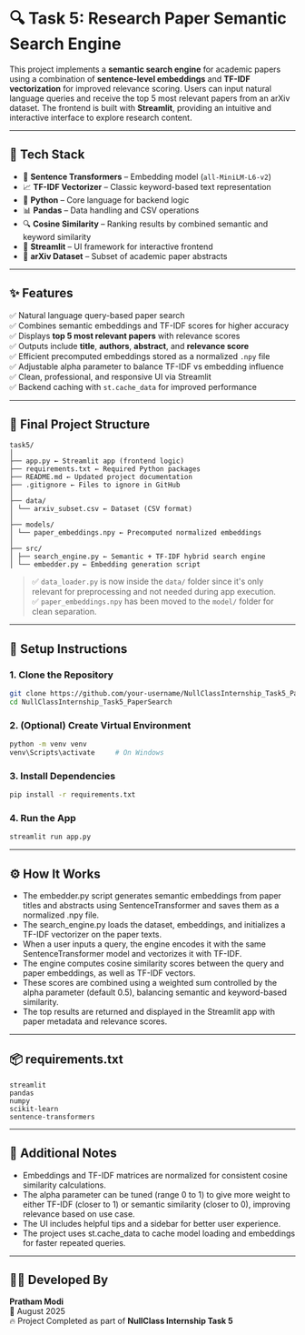 # 🔍 Task 5: Research Paper Semantic Search Engine

This project implements a **semantic search engine** for academic papers using a combination of **sentence-level embeddings** and **TF-IDF vectorization** for improved relevance scoring. Users can input natural language queries and receive the top 5 most relevant papers from an arXiv dataset. The frontend is built with **Streamlit**, providing an intuitive and interactive interface to explore research content.

---

## 🚀 Tech Stack

- 🧠 **Sentence Transformers** – Embedding model (`all-MiniLM-L6-v2`)  
- 📈 **TF-IDF Vectorizer** – Classic keyword-based text representation  
- 🐍 **Python** – Core language for backend logic  
- 📊 **Pandas** – Data handling and CSV operations  
- 🔍 **Cosine Similarity** – Ranking results by combined semantic and keyword similarity  
- 🎯 **Streamlit** – UI framework for interactive frontend  
- 📝 **arXiv Dataset** – Subset of academic paper abstracts  

---

## ✨ Features

✅ Natural language query-based paper search  
✅ Combines semantic embeddings and TF-IDF scores for higher accuracy  
✅ Displays **top 5 most relevant papers** with relevance scores  
✅ Outputs include **title**, **authors**, **abstract**, and **relevance score**  
✅ Efficient precomputed embeddings stored as a normalized `.npy` file  
✅ Adjustable alpha parameter to balance TF-IDF vs embedding influence  
✅ Clean, professional, and responsive UI via Streamlit  
✅ Backend caching with `st.cache_data` for improved performance  

---

## 🧱 Final Project Structure

```
task5/
│
├── app.py ← Streamlit app (frontend logic)
├── requirements.txt ← Required Python packages
├── README.md ← Updated project documentation
├── .gitignore ← Files to ignore in GitHub
│
├── data/
│ └── arxiv_subset.csv ← Dataset (CSV format)
│
├── models/
│ └── paper_embeddings.npy ← Precomputed normalized embeddings
│
├── src/
│ ├── search_engine.py ← Semantic + TF-IDF hybrid search engine
│ └── embedder.py ← Embedding generation script
```

> ✅ `data_loader.py` is now inside the `data/` folder since it's only relevant for preprocessing and not needed during app execution.  
> ✅ `paper_embeddings.npy` has been moved to the `model/` folder for clean separation.

---

## 🔧 Setup Instructions

### 1. Clone the Repository

```bash
git clone https://github.com/your-username/NullClassInternship_Task5_PaperSearch.git
cd NullClassInternship_Task5_PaperSearch
```

### 2. (Optional) Create Virtual Environment

```bash
python -m venv venv
venv\Scripts\activate     # On Windows
```

### 3. Install Dependencies

```bash
pip install -r requirements.txt
```

### 4. Run the App

```bash
streamlit run app.py
```

---

## ⚙️ How It Works

- The embedder.py script generates semantic embeddings from paper titles and abstracts using SentenceTransformer and saves them as a normalized .npy file.
- The search_engine.py loads the dataset, embeddings, and initializes a TF-IDF vectorizer on the paper texts.
- When a user inputs a query, the engine encodes it with the same SentenceTransformer model and vectorizes it with TF-IDF.
- The engine computes cosine similarity scores between the query and paper embeddings, as well as TF-IDF vectors.
- These scores are combined using a weighted sum controlled by the alpha parameter (default 0.5), balancing semantic and keyword-based similarity.
- The top results are returned and displayed in the Streamlit app with paper metadata and relevance scores.

---

## 📦 requirements.txt

```
streamlit
pandas
numpy
scikit-learn
sentence-transformers
```

---

## 📌 Additional Notes

- Embeddings and TF-IDF matrices are normalized for consistent cosine similarity calculations.
- The alpha parameter can be tuned (range 0 to 1) to give more weight to either TF-IDF (closer to 1) or semantic similarity (closer to 0), improving relevance based on use case.
- The UI includes helpful tips and a sidebar for better user experience.
- The project uses st.cache_data to cache model loading and embeddings for faster repeated queries.

---

## 👨‍💻 Developed By

**Pratham Modi**  
📅 August 2025  
🔥 Project Completed as part of **NullClass Internship Task 5**
